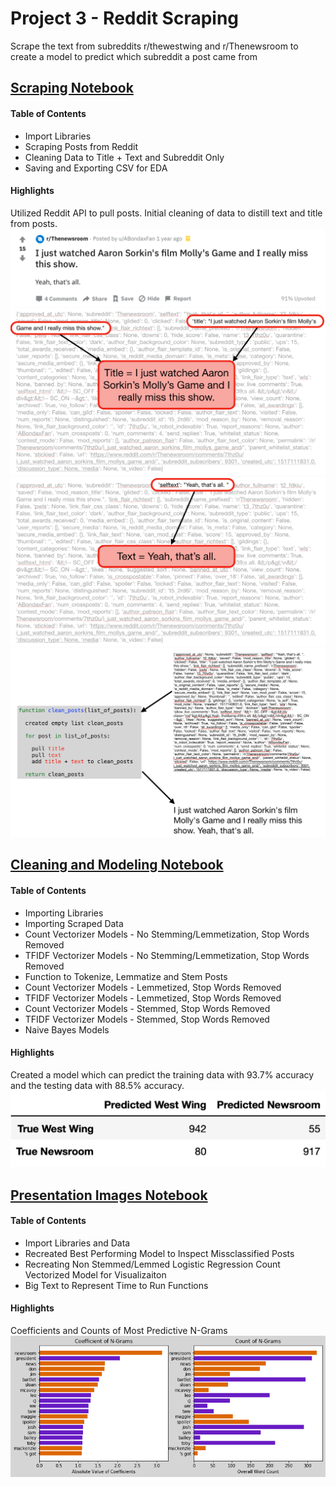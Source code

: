 # Project 3 - Reddit Scraping
Scrape the text from subreddits r/thewestwing and r/Thenewsroom to create a model to predict which subreddit a post came from

## [Scraping Notebook](https://github.com/msiboni88/Project_3-Reddit_Scraping/blob/master/Subreddit%20Web%20Scraping.ipynb)
#### Table of Contents
- Import Libraries
- Scraping Posts from Reddit
- Cleaning Data to Title + Text and Subreddit Only
- Saving and Exporting CSV for EDA

#### Highlights
Utilized Reddit API to pull posts. Initial cleaning of data to distill text and title from posts. 
![image7](https://github.com/msiboni88/Project_3-Reddit_Scraping/blob/master/Image7.png)
![image1](https://github.com/msiboni88/Project_3-Reddit_Scraping/blob/master/Image1.png)
![image2](https://github.com/msiboni88/Project_3-Reddit_Scraping/blob/master/Image2.png)
![image4](https://github.com/msiboni88/Project_3-Reddit_Scraping/blob/master/Image4.png)

## [Cleaning and Modeling Notebook](https://github.com/msiboni88/Project_3-Reddit_Scraping/blob/master/Subreddit%20-%20Cleaning%20and%20Modeling.ipynb)
#### Table of Contents<a id="top"></a>
- Importing Libraries
- Importing Scraped Data
- Count Vectorizer Models - No Stemming/Lemmetization, Stop Words Removed
- TFIDF Vectorizer Models - No Stemming/Lemmetization, Stop Words Removed
- Function to Tokenize, Lemmatize and Stem Posts
- Count Vectorizer Models - Lemmetized, Stop Words Removed
- TFIDF Vectorizer Models - Lemmetized, Stop Words Removed
- Count Vectorizer Models - Stemmed, Stop Words Removed 
- TFIDF Vectorizer Models - Stemmed, Stop Words Removed
- Naive Bayes Models

#### Highlights
Created a model which can predict the training data with 93.7% accuracy and the testing data with 88.5% accuracy. 
![image5](https://github.com/msiboni88/Project_3-Reddit_Scraping/blob/master/Image5.png)

## [Presentation Images Notebook](https://github.com/msiboni88/Project_3-Reddit_Scraping/blob/master/Subreddit%20-%20Presentation%20images.ipynb)
#### Table of Contents 
- Import Libraries and Data
- Recreated Best Performing Model to Inspect Missclassified Posts
- Recreating Non Stemmed/Lemmed Logistic Regression Count Vectorized Model for Visualizaiton
- Big Text to Represent Time to Run Functions

#### Highlights 
Coefficients and Counts of Most Predictive N-Grams
![image6](https://github.com/msiboni88/Project_3-Reddit_Scraping/blob/master/Image6.png)
